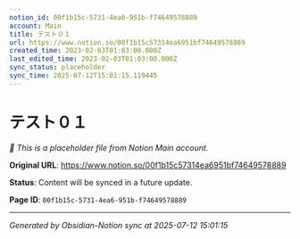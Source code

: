 ```yaml
---
notion_id: 00f1b15c-5731-4ea6-951b-f74649578889
account: Main
title: テスト０１
url: https://www.notion.so/00f1b15c57314ea6951bf74649578889
created_time: 2023-02-03T01:03:00.000Z
last_edited_time: 2023-02-03T01:03:00.000Z
sync_status: placeholder
sync_time: 2025-07-12T15:01:15.119445
---
```


# テスト０１

*🔄 This is a placeholder file from Notion Main account.*

**Original URL**: https://www.notion.so/00f1b15c57314ea6951bf74649578889

**Status**: Content will be synced in a future update.

**Page ID**: `00f1b15c-5731-4ea6-951b-f74649578889`

---

*Generated by Obsidian-Notion sync at 2025-07-12 15:01:15*
